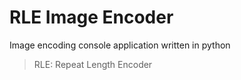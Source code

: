 # RLE Image Encoder

Image encoding console application written in python

> RLE: Repeat Length Encoder
